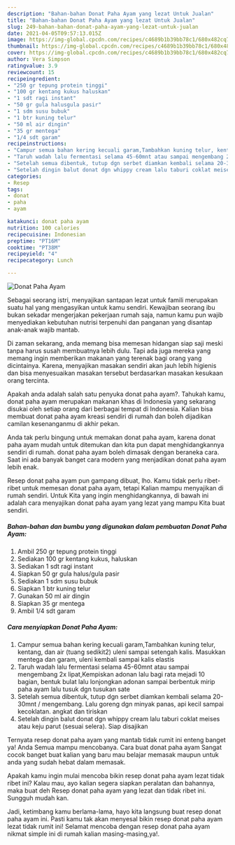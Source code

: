 ```yaml
---
description: "Bahan-bahan Donat Paha Ayam yang lezat Untuk Jualan"
title: "Bahan-bahan Donat Paha Ayam yang lezat Untuk Jualan"
slug: 249-bahan-bahan-donat-paha-ayam-yang-lezat-untuk-jualan
date: 2021-04-05T09:57:13.015Z
image: https://img-global.cpcdn.com/recipes/c4689b1b39bb78c1/680x482cq70/donat-paha-ayam-foto-resep-utama.jpg
thumbnail: https://img-global.cpcdn.com/recipes/c4689b1b39bb78c1/680x482cq70/donat-paha-ayam-foto-resep-utama.jpg
cover: https://img-global.cpcdn.com/recipes/c4689b1b39bb78c1/680x482cq70/donat-paha-ayam-foto-resep-utama.jpg
author: Vera Simpson
ratingvalue: 3.9
reviewcount: 15
recipeingredient:
- "250 gr tepung protein tinggi"
- "100 gr kentang kukus haluskan"
- "1 sdt ragi instant"
- "50 gr gula halusgula pasir"
- "1 sdm susu bubuk"
- "1 btr kuning telur"
- "50 ml air dingin"
- "35 gr mentega"
- "1/4 sdt garam"
recipeinstructions:
- "Campur semua bahan kering kecuali garam,Tambahkan kuning telur, kentang, dan air (tuang sedikit2) uleni sampai setengah kalis. Masukkan mentega dan garam, uleni kembali sampai kalis elastis"
- "Taruh wadah lalu fermentasi selama 45-60mnt atau sampai mengembang 2x lipat,Kempiskan adonan lalu bagi rata mejadi 10 bagian, bentuk bulat lalu lonjongkan adonan sampai berbentuk mirip paha ayam lalu tusuk dgn tusukan sate"
- "Setelah semua dibentuk, tutup dgn serbet diamkan kembali selama 20-30mnt / mengembang. Lalu goreng dgn minyak panas, api kecil sampai kecoklatan. angkat dan tiriskan"
- "Setelah dingin balut donat dgn whippy cream lalu taburi coklat meises atau keju parut (sesuai selera). Siap disajikan"
categories:
- Resep
tags:
- donat
- paha
- ayam

katakunci: donat paha ayam 
nutrition: 100 calories
recipecuisine: Indonesian
preptime: "PT16M"
cooktime: "PT38M"
recipeyield: "4"
recipecategory: Lunch

---
```



![Donat Paha Ayam](https://img-global.cpcdn.com/recipes/c4689b1b39bb78c1/680x482cq70/donat-paha-ayam-foto-resep-utama.jpg)

Sebagai seorang istri, menyajikan santapan lezat untuk famili merupakan suatu hal yang mengasyikan untuk kamu sendiri. Kewajiban seorang ibu bukan sekadar mengerjakan pekerjaan rumah saja, namun kamu pun wajib menyediakan kebutuhan nutrisi terpenuhi dan panganan yang disantap anak-anak wajib mantab.

Di zaman  sekarang, anda memang bisa memesan hidangan siap saji meski tanpa harus susah membuatnya lebih dulu. Tapi ada juga mereka yang memang ingin memberikan makanan yang terenak bagi orang yang dicintainya. Karena, menyajikan masakan sendiri akan jauh lebih higienis dan bisa menyesuaikan masakan tersebut berdasarkan masakan kesukaan orang tercinta. 



Apakah anda adalah salah satu penyuka donat paha ayam?. Tahukah kamu, donat paha ayam merupakan makanan khas di Indonesia yang sekarang disukai oleh setiap orang dari berbagai tempat di Indonesia. Kalian bisa membuat donat paha ayam kreasi sendiri di rumah dan boleh dijadikan camilan kesenanganmu di akhir pekan.

Anda tak perlu bingung untuk memakan donat paha ayam, karena donat paha ayam mudah untuk ditemukan dan kita pun dapat menghidangkannya sendiri di rumah. donat paha ayam boleh dimasak dengan beraneka cara. Saat ini ada banyak banget cara modern yang menjadikan donat paha ayam lebih enak.

Resep donat paha ayam pun gampang dibuat, lho. Kamu tidak perlu ribet-ribet untuk memesan donat paha ayam, tetapi Kalian mampu menyajikan di rumah sendiri. Untuk Kita yang ingin menghidangkannya, di bawah ini adalah cara menyajikan donat paha ayam yang lezat yang mampu Kita buat sendiri.

<!--inarticleads1-->

##### Bahan-bahan dan bumbu yang digunakan dalam pembuatan Donat Paha Ayam:

1. Ambil 250 gr tepung protein tinggi
1. Sediakan 100 gr kentang kukus, haluskan
1. Sediakan 1 sdt ragi instant
1. Siapkan 50 gr gula halus/gula pasir
1. Sediakan 1 sdm susu bubuk
1. Siapkan 1 btr kuning telur
1. Gunakan 50 ml air dingin
1. Siapkan 35 gr mentega
1. Ambil 1/4 sdt garam




<!--inarticleads2-->

##### Cara menyiapkan Donat Paha Ayam:

1. Campur semua bahan kering kecuali garam,Tambahkan kuning telur, kentang, dan air (tuang sedikit2) uleni sampai setengah kalis. Masukkan mentega dan garam, uleni kembali sampai kalis elastis
1. Taruh wadah lalu fermentasi selama 45-60mnt atau sampai mengembang 2x lipat,Kempiskan adonan lalu bagi rata mejadi 10 bagian, bentuk bulat lalu lonjongkan adonan sampai berbentuk mirip paha ayam lalu tusuk dgn tusukan sate
1. Setelah semua dibentuk, tutup dgn serbet diamkan kembali selama 20-30mnt / mengembang. Lalu goreng dgn minyak panas, api kecil sampai kecoklatan. angkat dan tiriskan
1. Setelah dingin balut donat dgn whippy cream lalu taburi coklat meises atau keju parut (sesuai selera). Siap disajikan




Ternyata resep donat paha ayam yang mantab tidak rumit ini enteng banget ya! Anda Semua mampu mencobanya. Cara buat donat paha ayam Sangat cocok banget buat kalian yang baru mau belajar memasak maupun untuk anda yang sudah hebat dalam memasak.

Apakah kamu ingin mulai mencoba bikin resep donat paha ayam lezat tidak ribet ini? Kalau mau, ayo kalian segera siapkan peralatan dan bahannya, maka buat deh Resep donat paha ayam yang lezat dan tidak ribet ini. Sungguh mudah kan. 

Jadi, ketimbang kamu berlama-lama, hayo kita langsung buat resep donat paha ayam ini. Pasti kamu tak akan menyesal bikin resep donat paha ayam lezat tidak rumit ini! Selamat mencoba dengan resep donat paha ayam nikmat simple ini di rumah kalian masing-masing,ya!.

